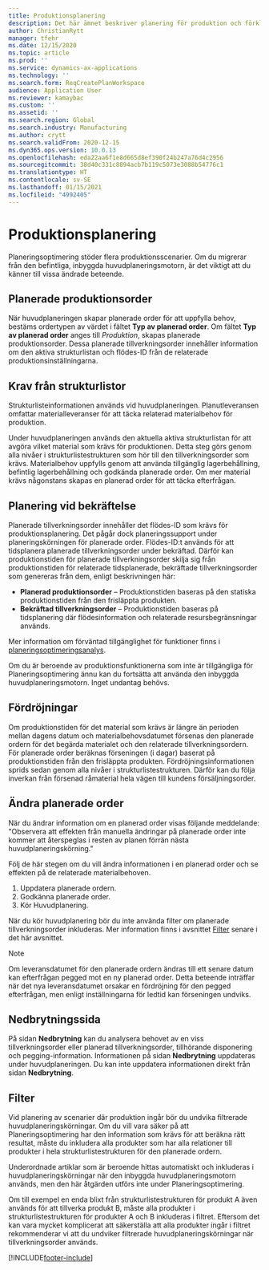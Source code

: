 ```yaml
---
title: Produktionsplanering
description: Det här ämnet beskriver planering för produktion och förklarar hur du ändrar planerade tillverkningsorder genom att använda Planeringsoptimering.
author: ChristianRytt
manager: tfehr
ms.date: 12/15/2020
ms.topic: article
ms.prod: ''
ms.service: dynamics-ax-applications
ms.technology: ''
ms.search.form: ReqCreatePlanWorkspace
audience: Application User
ms.reviewer: kamaybac
ms.custom: ''
ms.assetid: ''
ms.search.region: Global
ms.search.industry: Manufacturing
ms.author: crytt
ms.search.validFrom: 2020-12-15
ms.dyn365.ops.version: 10.0.13
ms.openlocfilehash: eda22aa6f1e8d665d8ef390f24b247a76d4c2956
ms.sourcegitcommit: 38d40c331c8894acb7b119c5073e3088b54776c1
ms.translationtype: HT
ms.contentlocale: sv-SE
ms.lasthandoff: 01/15/2021
ms.locfileid: "4992405"
---
```

# <a name="production-planning"></a>Produktionsplanering

Planeringsoptimering stöder flera produktionsscenarier. Om du migrerar från den befintliga, inbyggda huvudplaneringsmotorn, är det viktigt att du känner till vissa ändrade beteende.

<!-- The following video gives a short introduction to some of the current capabilities. 
KFM: Link to video for production functionality, coming soon... -->

## <a name="planned-production-orders"></a>Planerade produktionsorder

När huvudplaneringen skapar planerade order för att uppfylla behov, bestäms ordertypen av värdet i fältet **Typ av planerad order**. Om fältet **Typ av planerad order** anges till *Produktion*, skapas planerade produktionsorder. Dessa planerade tillverkningsorder innehåller information om den aktiva strukturlistan och flödes-ID från de relaterade produktionsinställningarna.

## <a name="requirements-from-boms"></a>Krav från strukturlistor

Strukturlisteinformationen används vid huvudplaneringen. Planutleveransen omfattar materialleveranser för att täcka relaterad materialbehov för produktion.

Under huvudplaneringen används den aktuella aktiva strukturlistan för att avgöra vilket material som krävs för produktionen. Detta steg görs genom alla nivåer i strukturlistestrukturen som hör till den tillverkningsorder som krävs. Materialbehov uppfylls genom att använda tillgänglig lagerbehållning, befintlig lagerbehållning och godkända planerade order. Om mer material krävs någonstans skapas en planerad order för att täcka efterfrågan.

## <a name="scheduling-during-firming"></a>Planering vid bekräftelse

Planerade tillverkningsorder innehåller det flödes-ID som krävs för produktionsplanering. Det pågår dock planeringssupport under planeringskörningen för planerade order. Flödes-ID:t används för att tidsplanera planerade tillverkningsorder under bekräftad. Därför kan produktionstiden för planerade tillverkningsorder skilja sig från produktionstiden för relaterade tidsplanerade, bekräftade tillverkningsorder som genereras från dem, enligt beskrivningen här:

- **Planerad produktionsorder** – Produktionstiden baseras på den statiska produktionstiden från den frisläppta produkten.
- **Bekräftad tillverkningsorder** – Produktionstiden baseras på tidsplanering där flödesinformation och relaterade resursbegränsningar används.

Mer information om förväntad tillgänglighet för funktioner finns i [planeringsoptimeringsanalys](planning-optimization-fit-analysis.md).

Om du är beroende av produktionsfunktionerna som inte är tillgängliga för Planeringsoptimering ännu kan du fortsätta att använda den inbyggda huvudplaneringsmotorn. Inget undantag behövs.

## <a name="delays"></a>Fördröjningar

Om produktionstiden för det material som krävs är längre än perioden mellan dagens datum och materialbehovsdatumet försenas den planerade ordern för det begärda materialet och den relaterade tillverkningsordern. För planerade order beräknas förseningen (i dagar) baserat på produktionstiden från den frisläppta produkten. Fördröjningsinformationen sprids sedan genom alla nivåer i strukturlistestrukturen. Därför kan du följa inverkan från försenad råmaterial hela vägen till kundens försäljningsorder.

## <a name="modifying-planned-orders"></a>Ändra planerade order

När du ändrar information om en planerad order visas följande meddelande: "Observera att effekten från manuella ändringar på planerade order inte kommer att återspeglas i resten av planen förrän nästa huvudplaneringskörning."

Följ de här stegen om du vill ändra informationen i en planerad order och se effekten på de relaterade materialbehoven.

1. Uppdatera planerade ordern.
2. Godkänna planerade order.
3. Kör Huvudplanering.

När du kör huvudplanering bör du inte använda filter om planerade tillverkningsorder inkluderas. Mer information finns i avsnittet [Filter](#filters) senare i det här avsnittet.

> [!NOTE]
> Om leveransdatumet för den planerade ordern ändras till ett senare datum kan efterfrågan pegged mot en ny planerad order. Detta beteende inträffar när det nya leveransdatumet orsakar en fördröjning för den pegged efterfrågan, men enligt inställningarna för ledtid kan förseningen undviks.

## <a name="explosion-page"></a>Nedbrytningssida

På sidan **Nedbrytning** kan du analysera behovet av en viss tillverkningsorder eller planerad tillverkningsorder, tillhörande disponering och pegging-information. Informationen på sidan **Nedbrytning** uppdateras under huvudplaneringen. Du kan inte uppdatera informationen direkt från sidan **Nedbrytning**.

## <a name="filters"></a><a name="filters"></a>Filter

Vid planering av scenarier där produktion ingår bör du undvika filtrerade huvudplaneringskörningar. Om du vill vara säker på att Planeringsoptimering har den information som krävs för att beräkna rätt resultat, måste du inkludera alla produkter som har alla relationer till produkter i hela strukturlistestrukturen för den planerade ordern.

Underordnade artiklar som är beroende hittas automatiskt och inkluderas i huvudplaneringskörningar när den inbyggda huvudplaneringsmotorn används, men den här åtgärden utförs inte under Planeringsoptimering.

Om till exempel en enda blixt från strukturlistestrukturen för produkt A även används för att tillverka produkt B, måste alla produkter i strukturlistestrukturen för produkter A och B inkluderas i filtret. Eftersom det kan vara mycket komplicerat att säkerställa att alla produkter ingår i filtret rekommenderar vi att du undviker filtrerade huvudplaneringskörningar när tillverkningsorder används.


[!INCLUDE[footer-include](../../../includes/footer-banner.md)]
